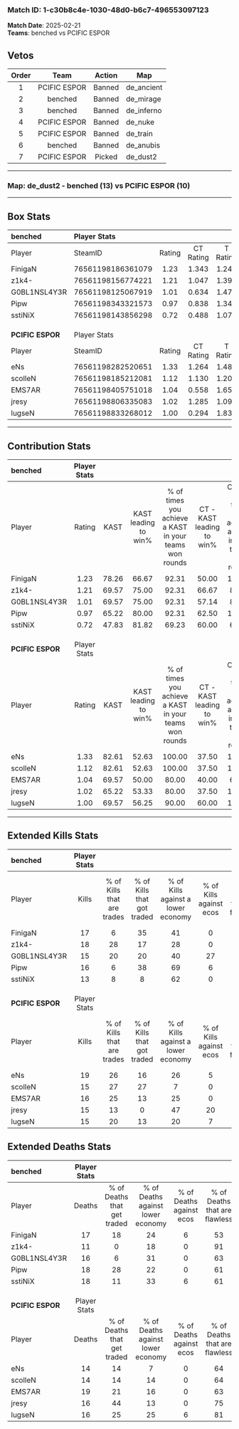 ### Match ID: 1-c30b8c4e-1030-48d0-b6c7-496553097123  
**Match Date**: 2025-02-21  
**Teams**: benched vs PCIFIC ESPOR  

## Vetos  

| Order | Team | Action | Map |
| :---: | :--: | :----: | --- |
| 1 | PCIFIC ESPOR | Banned | de_ancient |
| 2 | benched | Banned | de_mirage |
| 3 | benched | Banned | de_inferno |
| 4 | PCIFIC ESPOR | Banned | de_nuke |
| 5 | PCIFIC ESPOR | Banned | de_train |
| 6 | benched | Banned | de_anubis |
| 7 | PCIFIC ESPOR | Picked | de_dust2 |

---  

### **Map**: de_dust2 - benched (13) vs PCIFIC ESPOR (10)  
---  

## Box Stats  

| **benched**      | Player Stats      |        |           |          |       |       |       |         |        |      |     |
| :- | :- | :-: | :-: | :-: | :-: | :-: | :-: | :-: | :-: | :-: | :-: |
| Player           | SteamID           | Rating | CT Rating | T Rating | KAST  |  ADR  | Kills | Assists | Deaths | K/D  | HS% |
| FinigaN          | 76561198186361079 |  1.23  |   1.343   |  1.243   | 78.26 | 100.5 |  17   |    6    |   17   | 1.00 | 70  |
| z1k4-            | 76561198156774221 |  1.21  |   1.047   |  1.391   | 69.57 | 67.5  |  18   |    1    |   11   | 1.64 | 38  |
| G0BL1NSL4Y3R     | 76561198125067919 |  1.01  |   0.634   |  1.474   | 69.57 | 70.2  |  15   |    6    |   16   | 0.94 | 80  |
| Pipw             | 76561198343321573 |  0.97  |   0.838   |  1.349   | 65.22 | 73.7  |  16   |    2    |   18   | 0.89 | 62  |
| sstiNiX          | 76561198143856298 |  0.72  |   0.488   |  1.071   | 47.83 | 67.8  |  13   |    5    |   18   | 0.72 | 61  |
|                  |                   |        |           |          |       |       |       |         |        |      |     |
|                  |                   |        |           |          |       |       |       |         |        |      |     |
|                  |                   |        |           |          |       |       |       |         |        |      |     |
| **PCIFIC ESPOR** | Player Stats      |        |           |          |       |       |       |         |        |      |     |
| Player           | SteamID           | Rating | CT Rating | T Rating | KAST  |  ADR  | Kills | Assists | Deaths | K/D  | HS% |
| eNs              | 76561198282520651 |  1.33  |   1.264   |  1.482   | 82.61 | 78.5  |  19   |    6    |   14   | 1.36 | 52  |
| scolleN          | 76561198185212081 |  1.12  |   1.130   |  1.205   | 82.61 | 61.7  |  15   |    5    |   14   | 1.07 | 40  |
| EMS7AR           | 76561198405751018 |  1.04  |   0.558   |  1.651   | 69.57 | 84.5  |  16   |    8    |   19   | 0.84 | 50  |
| jresy            | 76561198806335083 |  1.02  |   1.285   |  1.093   | 65.22 | 80.4  |  15   |    8    |   16   | 0.94 | 46  |
| lugseN           | 76561198833268012 |  1.00  |   0.294   |  1.835   | 69.57 | 70.4  |  15   |    4    |   16   | 0.94 | 20  |
---  

## Contribution Stats  

| **benched**      | Player Stats |       |                      |                                                        |                           |                                                             |                          |                                                            |
| :- | :-: | :-: | :-: | :-: | :-: | :-: | :-: | :-: |
| Player           |    Rating    | KAST  | KAST leading to win% | % of times you achieve a KAST in your teams won rounds | CT - KAST leading to win% | CT - % of times you achieve a KAST in your teams won rounds | T - KAST leading to win% | T - % of times you achieve a KAST in your teams won rounds |
| FinigaN          |     1.23     | 78.26 |        66.67         |                         92.31                          |           50.00           |                           100.00                            |          87.50           |                           87.50                            |
| z1k4-            |     1.21     | 69.57 |        75.00         |                         92.31                          |           66.67           |                            80.00                            |          80.00           |                           100.00                           |
| G0BL1NSL4Y3R     |     1.01     | 69.57 |        75.00         |                         92.31                          |           57.14           |                            80.00                            |          88.89           |                           100.00                           |
| Pipw             |     0.97     | 65.22 |        80.00         |                         92.31                          |           62.50           |                           100.00                            |          100.00          |                           87.50                            |
| sstiNiX          |     0.72     | 47.83 |        81.82         |                         69.23                          |           60.00           |                            60.00                            |          100.00          |                           75.00                            |
|                  |              |       |                      |                                                        |                           |                                                             |                          |                                                            |
|                  |              |       |                      |                                                        |                           |                                                             |                          |                                                            |
|                  |              |       |                      |                                                        |                           |                                                             |                          |                                                            |
| **PCIFIC ESPOR** | Player Stats |       |                      |                                                        |                           |                                                             |                          |                                                            |
| Player           |    Rating    | KAST  | KAST leading to win% | % of times you achieve a KAST in your teams won rounds | CT - KAST leading to win% | CT - % of times you achieve a KAST in your teams won rounds | T - KAST leading to win% | T - % of times you achieve a KAST in your teams won rounds |
| eNs              |     1.33     | 82.61 |        52.63         |                         100.00                         |           37.50           |                           100.00                            |          63.64           |                           100.00                           |
| scolleN          |     1.12     | 82.61 |        52.63         |                         100.00                         |           37.50           |                           100.00                            |          63.64           |                           100.00                           |
| EMS7AR           |     1.04     | 69.57 |        50.00         |                         80.00                          |           40.00           |                            66.67                            |          54.55           |                           85.71                            |
| jresy            |     1.02     | 65.22 |        53.33         |                         80.00                          |           37.50           |                           100.00                            |          71.43           |                           71.43                            |
| lugseN           |     1.00     | 69.57 |        56.25         |                         90.00                          |           60.00           |                           100.00                            |          54.55           |                           85.71                            |
---  

## Extended Kills Stats  

| **benched**      | Player Stats |                            |                            |                                    |                         |                              |                                 |                                       |                    |           |
| :- | :-: | :-: | :-: | :-: | :-: | :-: | :-: | :-: | :-: | :-: |
| Player           |    Kills     | % of Kills that are trades | % of Kills that got traded | % of Kills against a lower economy | % of Kills against ecos | % of Kills that are flawless | % of Kills that are close duels | % of Kills that are assisted by flash | Pistol Round Kills | AWP Kills |
| FinigaN          |      17      |             6              |             35             |                 41                 |            0            |              76              |                6                |                   0                   |         0          |     2     |
| z1k4-            |      18      |             28             |             17             |                 28                 |            0            |              83              |               17                |                   6                   |         12         |     0     |
| G0BL1NSL4Y3R     |      15      |             20             |             20             |                 40                 |           27            |              47              |               20                |                   7                   |         0          |     1     |
| Pipw             |      16      |             6              |             38             |                 69                 |            6            |              69              |               13                |                   0                   |         0          |     1     |
| sstiNiX          |      13      |             8              |             8              |                 62                 |            0            |              69              |                0                |                   0                   |         0          |     1     |
|                  |              |                            |                            |                                    |                         |                              |                                 |                                       |                    |           |
|                  |              |                            |                            |                                    |                         |                              |                                 |                                       |                    |           |
|                  |              |                            |                            |                                    |                         |                              |                                 |                                       |                    |           |
| **PCIFIC ESPOR** | Player Stats |                            |                            |                                    |                         |                              |                                 |                                       |                    |           |
| Player           |    Kills     | % of Kills that are trades | % of Kills that got traded | % of Kills against a lower economy | % of Kills against ecos | % of Kills that are flawless | % of Kills that are close duels | % of Kills that are assisted by flash | Pistol Round Kills | AWP Kills |
| eNs              |      19      |             26             |             16             |                 26                 |            5            |              63              |                5                |                   0                   |         1          |     3     |
| scolleN          |      15      |             27             |             27             |                 7                  |            0            |              53              |               13                |                   0                   |         0          |     2     |
| EMS7AR           |      16      |             25             |             13             |                 25                 |            0            |              63              |               13                |                  25                   |         0          |     1     |
| jresy            |      15      |             13             |             0              |                 47                 |           20            |              67              |                7                |                   7                   |         0          |     1     |
| lugseN           |      15      |             20             |             13             |                 20                 |            7            |              73              |                7                |                   7                   |         11         |     0     |
## Extended Deaths Stats  

| **benched**      | Player Stats |                             |                                   |                          |                               |                            |                           |               |
| :- | :-: | :-: | :-: | :-: | :-: | :-: | :-: | :-: |
| Player           |    Deaths    | % of Deaths that get traded | % of Deaths against lower economy | % of Deaths against ecos | % of Deaths that are flawless | % of Deaths that are close | % of Deaths while blinded | Deaths to AWP |
| FinigaN          |      17      |             18              |                24                 |            6             |              53               |             12             |             6             |       3       |
| z1k4-            |      11      |              0              |                18                 |            0             |              91               |             0              |             0             |       3       |
| G0BL1NSL4Y3R     |      16      |              6              |                31                 |            0             |              63               |             13             |            13             |       1       |
| Pipw             |      18      |             28              |                22                 |            0             |              61               |             11             |            17             |       3       |
| sstiNiX          |      18      |             11              |                33                 |            6             |              61               |             6              |             0             |       2       |
|                  |              |                             |                                   |                          |                               |                            |                           |               |
|                  |              |                             |                                   |                          |                               |                            |                           |               |
|                  |              |                             |                                   |                          |                               |                            |                           |               |
| **PCIFIC ESPOR** | Player Stats |                             |                                   |                          |                               |                            |                           |               |
| Player           |    Deaths    | % of Deaths that get traded | % of Deaths against lower economy | % of Deaths against ecos | % of Deaths that are flawless | % of Deaths that are close | % of Deaths while blinded | Deaths to AWP |
| eNs              |      14      |             14              |                 7                 |            0             |              64               |             7              |             0             |       3       |
| scolleN          |      14      |             14              |                14                 |            0             |              64               |             21             |             0             |       1       |
| EMS7AR           |      19      |             21              |                16                 |            0             |              63               |             5              |             0             |       3       |
| jresy            |      16      |             44              |                13                 |            0             |              75               |             19             |            13             |       3       |
| lugseN           |      16      |             25              |                25                 |            6             |              81               |             6              |             0             |       2       |
